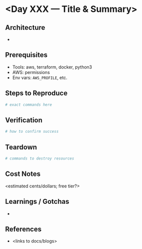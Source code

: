 # <Day XXX — Title & Summary>

## Architecture
- <bullets or small diagram link>

## Prerequisites
- Tools: aws, terraform, docker, python3
- AWS: permissions <list>
- Env vars: `AWS_PROFILE`, etc.

## Steps to Reproduce
```bash
# exact commands here
```

## Verification
```bash
# how to confirm success
```

## Teardown
```bash
# commands to destroy resources
```

## Cost Notes
<estimated cents/dollars; free tier?>

## Learnings / Gotchas
- <bullets>

## References
- <links to docs/blogs>

